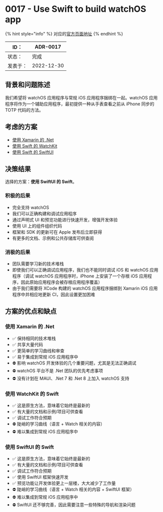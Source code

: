 # 0017 - Use Swift to build watchOS app

{% hint style="info" %}
对应的[官方页面地址](https://contributing.bitwarden.com/architecture/adr/watchOS-use-swift)
{% endhint %}

| ID：  | ADR-0017   |
| ---- | ---------- |
| 状态：  | 完成         |
| 发表于： | 2022-12-30 |

## 背景和问题陈述​ <a href="#context-and-problem-statement" id="context-and-problem-statement"></a>

我们希望将 watchOS 应用程序与常规 iOS 应用程序捆绑在一起。watchOS 应用程序将作为一个辅助应用程序，最初提供一种从手表查看之前从 iPhone 同步的 TOTP 代码的方法。

## 考虑的方案​ <a href="#considered-options" id="considered-options"></a>

* [使用 Xamarin 的 .Net](https://learn.microsoft.com/en-us/xamarin/ios/watchos/)
* [使用 ](https://developer.apple.com/documentation/watchkit/)[Swift 的 ](https://developer.apple.com/documentation/watchkit/)[WatchKit](https://developer.apple.com/documentation/watchkit/)
* [使用 ](https://developer.apple.com/xcode/swiftui/)[Swift 的 SwiftUI](https://developer.apple.com/xcode/swiftui/)

## 决策结果​ <a href="#decision-outcome" id="decision-outcome"></a>

选择的方案：**使用 SwiftUI 的 Swift**。

### 积极的后果​ <a href="#positive-consequences" id="positive-consequences"></a>

* 完全支持 watchOS
* 我们可以正确构建和调试应用程序
* 通过声明式 UI 和预览功能进行快速开发，增强开发体验
* 使用 UI 上的组件组织代码
* 框架和 SDK 的更新可在 Apple 发布后立即获得
* 有更多的文档、示例和公共存储库可供查阅

### 消极的后果​ <a href="#negative-consequences" id="negative-consequences"></a>

* 团队需要学习新的技术堆栈
* 即使我们可以正确调试应用程序，我们也不能同时调试 iOS 和 watchOS 应用程序（调试 watchOS 应用程序时，iPhone 上安装了一个存根 iOS 应用程序，因此原始应用程序会被存根应用程序覆盖）
* 由于我们需要将 XCode 构建的 watchOS 应用程序捆绑到 Xamarin iOS 应用程序中并相应地更新 CI，因此设置更加困难

## 方案的优点和缺点​ <a href="#pros-and-cons-of-the-options" id="pros-and-cons-of-the-options"></a>

### 使用 Xamarin 的 .Net  <a href="#net-using-xamarin" id="net-using-xamarin"></a>

* ✅ 保持相同的技术堆栈
* ✅ 共享大量代码
* ✅ 更简单的学习曲线和审查
* ✅ 易于集成到常规 iOS 应用程序中
* ⛔ 影响 watchOS 开发体验的几个重要问题，尤其是无法正确调试
* ⛔ watchOS 平台不是 .Net 团队的优先考虑事项
* ⛔ 没有计划在 MAUI、.Net 7 和 .Net 8 上加入 watchOS 支持

### 使用 WatchKit​ 的 Swift <a href="#swift-using-watchkit" id="swift-using-watchkit"></a>

* ✅ 这是原生方法，意味着它始终是最新的
* ✅ 有大量的文档和示例/项目可供查看
* ✅ 调试工作符合预期
* ⛔ 陡峭的学习曲线（语言 + Watch 相关的内容）
* ⛔ 难以集成到常规 iOS 应用程序中

### 使用 SwiftUI 的 Swift ​ <a href="#swift-using-swiftui" id="swift-using-swiftui"></a>

* ✅ 这是原生方法，意味着它始终是最新的
* ✅ 有大量的文档和示例/项目可供查看
* ✅ 调试工作符合预期
* ✅ 使用 SwiftUI 框架快速开发
* ✅ 预览功能让开发体验更上一层楼，大大减少了工作量
* ⛔ 陡峭的学习曲线（语言 + Watch 相关的内容 + SwiftUI 框架）
* ⛔ 难以集成到常规 iOS 应用程序中
* ⛔ SwiftUI 还不够完善，因此需要注意一些特殊的导航和渲染问题
